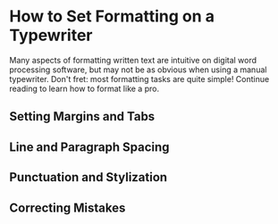 # How to Set Formatting on a Typewriter

Many aspects of formatting written text are intuitive on digital word processing software, but may not be as obvious when using a manual typewriter. Don't fret: most formatting tasks are quite simple! Continue reading to learn how to format like a pro.

## Setting Margins and Tabs

## Line and Paragraph Spacing

## Punctuation and Stylization

## Correcting Mistakes